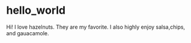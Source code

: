 # hello_world

Hi! I love hazelnuts. They are my favorite.
I also highly enjoy salsa,chips, and gauacamole.
